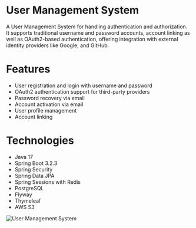 # User Management System

A User Management System for handling authentication and authorization. It supports traditional username and password accounts, account linking as well as OAuth2-based authentication, offering integration with external identity providers like Google, and GitHub.

# Features
- User registration and login with username and password
- OAuth2 authentication support for third-party providers
- Password recovery via email
- Account activation via email
- User profile management
- Account linking

# Technologies
* Java 17
* Spring Boot 3.2.3
* Spring Security
* Spring Data JPA
* Spring Sessions with Redis
* PostgreSQL
* Flyway
* Thymeleaf
* AWS S3

![User Management System](https://i.imgur.com/ByUpXdP.png)